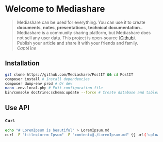 # Welcome to Mediashare

<blockquote>
    Mediashare can be used for everything. You can use it to create <strong>documents</strong>, <strong>notes</strong>, <strong>presentations</strong>, <strong>technical documentation</strong>... <br>
    Mediashare is a community sharing platform, but Mediashare does not sell any user data. This project is open-source (<a href="https://github.com/Mediashare/Mediashare">Github</a>). <br>
    Publish your article and share it with your friends and family.
    <em class="float-right">Capt41ne</em>
</blockquote>   

## Installation

```bash
git clone https://github.com/Mediashare/PostIT && cd PostIT
composer install # Install dependencies
composer dump-env prod # Or dev
nano .env.local.php # Edit configuration file
bin/console doctrine:schema:update --force # Create database and tables
```
## Use API

### ``Curl``

```bash
echo "# LoremIpsum is beautiful" > LoremIpsum.md
curl -F "title=Lorem Ipsum" -F "content=@./LoremIpsum.md" {{ url('upload') }}
```